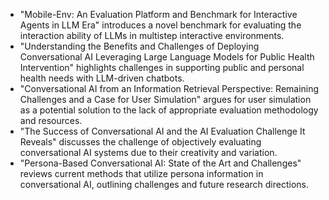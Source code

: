 - "Mobile-Env: An Evaluation Platform and Benchmark for Interactive Agents in LLM Era" introduces a novel benchmark for evaluating the interaction ability of LLMs in multistep interactive environments.
- "Understanding the Benefits and Challenges of Deploying Conversational AI Leveraging Large Language Models for Public Health Intervention" highlights challenges in supporting public and personal health needs with LLM-driven chatbots.
- "Conversational AI from an Information Retrieval Perspective: Remaining Challenges and a Case for User Simulation" argues for user simulation as a potential solution to the lack of appropriate evaluation methodology and resources.
- "The Success of Conversational AI and the AI Evaluation Challenge It Reveals" discusses the challenge of objectively evaluating conversational AI systems due to their creativity and variation.
- "Persona-Based Conversational AI: State of the Art and Challenges" reviews current methods that utilize persona information in conversational AI, outlining challenges and future research directions.